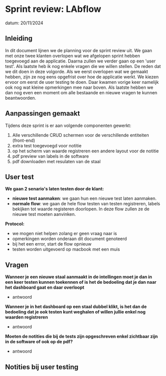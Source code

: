 # Sprint review: LAbflow

datum: 20/11/2024

## Inleiding

In dit document lijnen we de planning voor de sprint review uit. We gaan met onze twee klanten overlopen wat we afgelopen sprint hebben toegevoegd aan de applicatie. Daarna zullen we verder gaan op een 'user test'. Als laatste heb ik nog enkele vragen die we willen stellen. De reden dat we dit doen in deze volgorde. Als we eerst overlopen wat we gemaakt hebben, zijn ze nog eens opgefrist over hoe de applicatie werkt. We kiezen ervoor om eerst de user testing te doen. Daar kwamen vorige keer namelijk ook nog wat kleine opmerkingen mee naar boven. Als laatste hebben we dan nog even een moment om alle bestaande en nieuwe vragen te kunnen beantwoorden.

## Aanpassingen gemaakt

Tijdens deze sprint is er aan volgende componenten gewerkt:

1. Alle verschillende CRUD schermen voor de verschillende entiteiten (front-end)
2. extra test toegevoegd voor notitie
3. op het scherm van waarde registreren een andere layout voor de notitie
4. pdf preview van labels in de software
5. pdf downloaden met resulaten van de staal

## User test

**We gaan 2 senario's laten testen door de klant:**

- **nieuwe test aanmaken**: we gaan hun een nieuwe test laten aanmaken.
- **normale flow**: we gaan de hele flow testen van testen registreren, labels bekijken tot waarde registeren doorlopen. In deze flow zullen ze de nieuwe test moeten aanvinken.

**Protocol:**

- we mogen niet helpen zolang er geen vraag naar is
- opmerkingen worden onderaan dit document genoteerd
- bij het een error, start de flow opnieuw
- testen worden uitgevoerd op macbook met een muis

## Vragen

**Wanneer je een nieuwe staal aanmaakt in de intellingen moet je dan in een keer testen kunnen toekennen of is het de bedoeling dat je dan naar het dashboard gaat en daar overloopt**

- antwoord

**Wanneer je in het dashboard op een staal dubbel klikt, is het dan de bedoeling dat je ook testen kunt weghalen of willen jullie enkel nog waarden registreren**

- antwoord

**Moeten de notities die bij de tests zijn opgeschreven enkel zichtbaar zijn in de software of ook op de pdf?**

- antwoord

## Notities bij user testing
